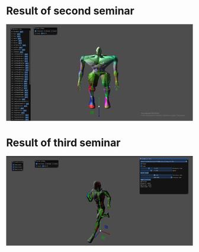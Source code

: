 # Result of second seminar
![Result of second seminar](pictures/sem2.png)

# Result of third seminar
![Result of third seminar](pictures/sem3.png)